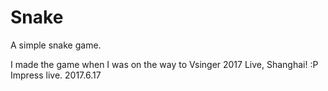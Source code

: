 # Snake
A simple snake game.

I made the game when I was on the way to Vsinger 2017 Live, Shanghai! :P
Impress live.
2017.6.17
